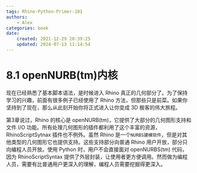 ```yaml
---
tags: Rhino-Python-Primer-101
authors:
    - Alex
categories: book
date: 
    created: 2021-12-29 20:39:25
    updated: 2024-07-13 11:14:54
---
```


# 8.1 openNURB(tm)内核

现在已经熟悉了基本脚本语法，是时候进入 Rhino 真正的几何部分了。为了保持学习的兴趣，前面有很多例子已经使用了 Rhino 方法，但那些只是前菜。如果你坚持到了现在，那么从此刻开始你将正式进入让你变成 3D 极客的伟大旅程。

第3章说过，Rhino 的核心是 openNURB(tm)，它提供了大部分的几何图形支持和文件 I/O 功能。所有处理几何图形的插件都利用了这个丰富的资源，RhinoScriptSytnax 插件也不例外。虽然 Rhino 是一个`NURBS建模软件`，但是对其他类型的几何图形它也提供支持。这些支持部分向普通 Rhino 用户开放，部分只向编程人员开放。使用 Python 时，用户不会直接面对 openNURBS(tm) 代码，因为 RhinoScriptSyntax 提供了外层封装，让使用者更方便调用。然而做为编程人员，需要有比普通用户更深入的理解，编程人员需要挖掘得更深入。

